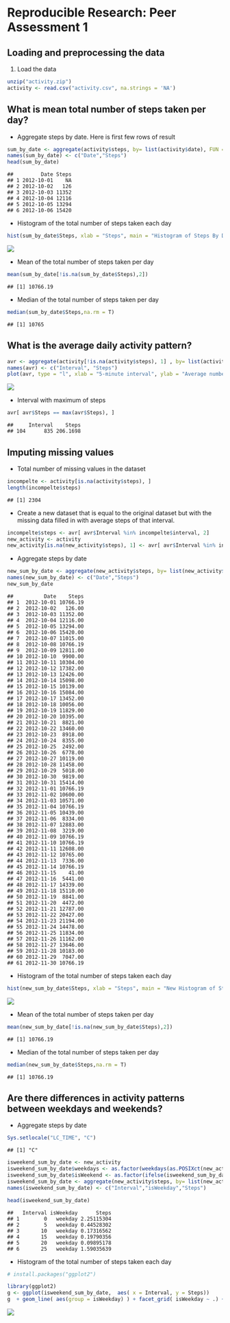 # Reproducible Research: Peer Assessment 1


## Loading and preprocessing the data
1. Load the data

```r
unzip("activity.zip")
activity <- read.csv("activity.csv", na.strings = 'NA')
```
## What is mean total number of steps taken per day?
- Aggregate steps by date. Here is first few rows of result

```r
sum_by_date <- aggregate(activity$steps, by= list(activity$date), FUN = sum)
names(sum_by_date) <- c("Date","Steps")
head(sum_by_date)
```

```
##         Date Steps
## 1 2012-10-01    NA
## 2 2012-10-02   126
## 3 2012-10-03 11352
## 4 2012-10-04 12116
## 5 2012-10-05 13294
## 6 2012-10-06 15420
```

- Histogram of the total number of steps taken each day

```r
hist(sum_by_date$Steps, xlab = "Steps", main = "Histogram of Steps By Date")
```

![](PA1_template_files/figure-html/hist-1.png) 

- Mean of the total number of steps taken per day

```r
mean(sum_by_date[!is.na(sum_by_date$Steps),2])
```

```
## [1] 10766.19
```

- Median of the total number of steps taken per day

```r
median(sum_by_date$Steps,na.rm = T)
```

```
## [1] 10765
```

## What is the average daily activity pattern?

```r
avr <- aggregate(activity[!is.na(activity$steps), 1] , by= list(activity[ !is.na(activity$steps), 3]), FUN = mean)
names(avr) <- c("Interval", "Steps")
plot(avr, type = "l", xlab = "5-minute interval", ylab = "Average number of steps taken accross all days")
```

![](PA1_template_files/figure-html/unnamed-chunk-4-1.png) 

- Interval with maximum of steps

```r
avr[ avr$Steps == max(avr$Steps), ]
```

```
##     Interval    Steps
## 104      835 206.1698
```
## Imputing missing values
- Total number of missing values in the dataset 

```r
incompelte <- activity[is.na(activity$steps), ]
length(incompelte$steps)
```

```
## [1] 2304
```

- Create a new dataset that is equal to the original dataset but with the missing data filled in with average steps of that interval.

```r
incompelte$steps <- avr[ avr$Interval %in% incompelte$interval, 2]
new_activity <- activity
new_activity[is.na(new_activity$steps), 1] <- avr[ avr$Interval %in% incompelte$interval, 2]
```

- Aggregate steps by date

```r
new_sum_by_date <- aggregate(new_activity$steps, by= list(new_activity$date), FUN = sum)
names(new_sum_by_date) <- c("Date","Steps")
new_sum_by_date
```

```
##          Date    Steps
## 1  2012-10-01 10766.19
## 2  2012-10-02   126.00
## 3  2012-10-03 11352.00
## 4  2012-10-04 12116.00
## 5  2012-10-05 13294.00
## 6  2012-10-06 15420.00
## 7  2012-10-07 11015.00
## 8  2012-10-08 10766.19
## 9  2012-10-09 12811.00
## 10 2012-10-10  9900.00
## 11 2012-10-11 10304.00
## 12 2012-10-12 17382.00
## 13 2012-10-13 12426.00
## 14 2012-10-14 15098.00
## 15 2012-10-15 10139.00
## 16 2012-10-16 15084.00
## 17 2012-10-17 13452.00
## 18 2012-10-18 10056.00
## 19 2012-10-19 11829.00
## 20 2012-10-20 10395.00
## 21 2012-10-21  8821.00
## 22 2012-10-22 13460.00
## 23 2012-10-23  8918.00
## 24 2012-10-24  8355.00
## 25 2012-10-25  2492.00
## 26 2012-10-26  6778.00
## 27 2012-10-27 10119.00
## 28 2012-10-28 11458.00
## 29 2012-10-29  5018.00
## 30 2012-10-30  9819.00
## 31 2012-10-31 15414.00
## 32 2012-11-01 10766.19
## 33 2012-11-02 10600.00
## 34 2012-11-03 10571.00
## 35 2012-11-04 10766.19
## 36 2012-11-05 10439.00
## 37 2012-11-06  8334.00
## 38 2012-11-07 12883.00
## 39 2012-11-08  3219.00
## 40 2012-11-09 10766.19
## 41 2012-11-10 10766.19
## 42 2012-11-11 12608.00
## 43 2012-11-12 10765.00
## 44 2012-11-13  7336.00
## 45 2012-11-14 10766.19
## 46 2012-11-15    41.00
## 47 2012-11-16  5441.00
## 48 2012-11-17 14339.00
## 49 2012-11-18 15110.00
## 50 2012-11-19  8841.00
## 51 2012-11-20  4472.00
## 52 2012-11-21 12787.00
## 53 2012-11-22 20427.00
## 54 2012-11-23 21194.00
## 55 2012-11-24 14478.00
## 56 2012-11-25 11834.00
## 57 2012-11-26 11162.00
## 58 2012-11-27 13646.00
## 59 2012-11-28 10183.00
## 60 2012-11-29  7047.00
## 61 2012-11-30 10766.19
```

- Histogram of the total number of steps taken each day

```r
hist(new_sum_by_date$Steps, xlab = "Steps", main = "New Histogram of Steps By Date")
```

![](PA1_template_files/figure-html/newhist-1.png) 

- Mean of the total number of steps taken per day

```r
mean(new_sum_by_date[!is.na(new_sum_by_date$Steps),2])
```

```
## [1] 10766.19
```

- Median of the total number of steps taken per day

```r
median(new_sum_by_date$Steps,na.rm = T)
```

```
## [1] 10766.19
```
## Are there differences in activity patterns between weekdays and weekends?

- Aggregate steps by date

```r
Sys.setlocale("LC_TIME", "C")
```

```
## [1] "C"
```

```r
isweekend_sum_by_date <- new_activity
isweekend_sum_by_date$weekdays <- as.factor(weekdays(as.POSIXct(new_activity$date)));
isweekend_sum_by_date$isWeekend <- as.factor(ifelse(isweekend_sum_by_date$weekdays %in% c("Saturday","Sunday"), "weekend","weekday"));
isweekend_sum_by_date <- aggregate(new_activity$steps, by= list(new_activity$interval, isweekend_sum_by_date$isWeekend), FUN = mean)
names(isweekend_sum_by_date) <- c("Interval","isWeekday","Steps")

head(isweekend_sum_by_date)
```

```
##   Interval isWeekday      Steps
## 1        0   weekday 2.25115304
## 2        5   weekday 0.44528302
## 3       10   weekday 0.17316562
## 4       15   weekday 0.19790356
## 5       20   weekday 0.09895178
## 6       25   weekday 1.59035639
```

- Histogram of the total number of steps taken each day

```r
# install.packages("ggplot2")

library(ggplot2)
g <- ggplot(isweekend_sum_by_date,  aes( x = Interval, y = Steps)) 
g  + geom_line( aes(group = isWeekday) ) + facet_grid( isWeekday ~ .) + scale_x_discrete( breaks = seq(from = 0, to= max(isweekend_sum_by_date$Interval), by = 250))
```

![](PA1_template_files/figure-html/unnamed-chunk-12-1.png) 


